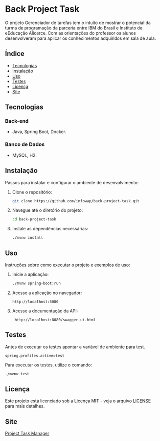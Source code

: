 # Back Project Task

O projeto Gerenciador de tarefas tem o intuíto de mostrar o potencial da turma de programação da parceria entre IBM do Brasil e Instituto de eEducação Alicerce.
Com as orientações do professor os alunos desenvolveram para aplicar os conhecimentos adquiridos em sala de aula.
 

## Índice

- [Tecnologias](#tecnologias)
- [Instalação](#instalação)
- [Uso](#uso)
- [Testes](#testes)
- [Licença](#licença)
- [Site](#site)

## Tecnologias
### Back-end
- Java, Spring Boot, Docker.
### Banco de Dados
- MySQL, H2.
## Instalação

Passos para instalar e configurar o ambiente de desenvolvimento:

1. Clone o repositório:
   ```bash
   git clone https://github.com/infowap/back-project-task.git
   ```
2. Navegue até o diretório do projeto:
   ```bash
   cd back-project-task
   ```
3. Instale as dependências necessárias:
   ```bash
   ./mvnw install
   ```

## Uso

Instruções sobre como executar o projeto e exemplos de uso:

1. Inicie a aplicação:
   ```bash
   ./mvnw spring-boot:run
   ```
2. Acesse a aplicação no navegador:
   ```
   http://localhost:8080
   ```
3. Acesse a documentação da API:
   ```
    http://localhost:8080/swagger-ui.html
    ```
## Testes
Antes de executar os testes apontar a variável de ambiente para test.
```
spring.profiles.active=test
```
Para executar os testes, utilize o comando:
```bash
./mvnw test
```
## Licença

Este projeto está licenciado sob a Licença MIT - veja o arquivo [LICENSE](LICENSE) para mais detalhes.

## Site
[Project Task Manager](https://front-project-task.onrender.com/)